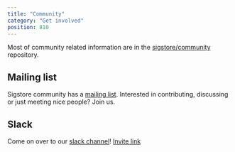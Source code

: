 ```yaml
---
title: "Community"
category: "Get involved"
position: 810
---
```


Most of community related information are in the [sigstore/community](https://github.com/sigstore/community/) repository.

## Mailing list

Sigstore community has a [mailing list](https://groups.google.com/g/sigstore-dev). Interested in contributing, discussing or just meeting nice people? Join us.

## Slack

Come on over to our [slack channel](https://sigstore.slack.com)!
[Invite link](https://join.slack.com/t/sigstore/shared_invite/zt-mhs55zh0-XmY3bcfWn4XEyMqUUutbUQ)

